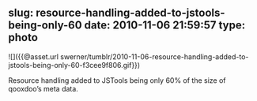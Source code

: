 slug: resource-handling-added-to-jstools-being-only-60
date: 2010-11-06 21:59:57
type: photo
---

![]({{@asset.url swerner/tumblr/2010-11-06-resource-handling-added-to-jstools-being-only-60-f3cee9f806.gif}})

Resource handling added to JSTools being only 60% of the size of qooxdoo’s meta data. 
